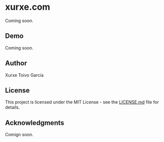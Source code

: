 # xurxe.com

Coming soon.

## Demo

Coming soon.

## Author

Xurxe Toivo García

## License

This project is licensed under the MIT License - see the [LICENSE.md](LICENSE.md) file for details.

## Acknowledgments

Comign soon.